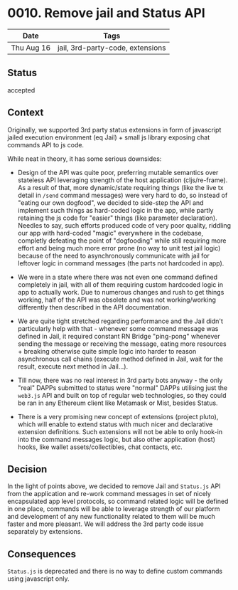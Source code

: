 # 0010. Remove jail and Status API

| Date | Tags |
|---|---|
| Thu Aug 16  | jail, 3rd-party-code, extensions |

## Status

accepted

## Context

Originally, we supported 3rd party status extensions in form of javascript jailed execution environment (eq Jail) + small js library exposing chat commands API to js code.

While neat in theory, it has some serious downsides:

- Design of the API was quite poor, preferring mutable semantics over stateless API leveraging strength of the host application (cljs/re-frame).
  As a result of that, more dynamic/state requiring things (like the live tx detail in `/send` command messages) were very hard to do,
  so instead of "eating our own dogfood", we decided to side-step the API and implement such things as hard-coded logic in the app, while partly
  retaining the js code for "easier" things (like parameter declaration).
  Needles to say, such efforts produced code of very poor quality, riddling our app with hard-coded "magic" everywhere in the codebase, completly
  defeating the point of "dogfooding" while still requiring more effort and being much more error prone (no way to unit test jail logic) because 
  of the need to asynchronously communicate with jail for leftover logic in command messages (the parts not hardcoded in app).
  
- We were in a state where there was not even one command defined completely in jail, with all of them requiring custom hardcoded logic in app to
  actually work.
  Due to numerous changes and rush to get things working, half of the API was obsolete and was not working/working differently then described in
  the API documentation.
  
- We are quite tight stretched regarding performance and the Jail didn't particularly help with that - whenever some command message was defined in
  Jail, it required constant RN Bridge "ping-pong" whenever sending the message or receiving the message, eating more resources + breaking otherwise
  quite simple logic into harder to reason asynchronous call chains (execute method defined in Jail, wait for the result, execute next method in Jail...).
  
- Till now, there was no real interest in 3rd party bots anyway - the only "real" DAPPs submitted to status were "normal" DAPPs utilising just the `web3.js`
  API and built on top of regular web technologies, so they could be ran in any Ethereum client like Metamask or Mist, besides Status.
  
- There is a very promising new concept of extensions (project pluto), which will enable to extend status with much nicer and declarative extension
  definitions.
  Such extensions will not be able to only hook-in into the command messages logic, but also other application (host) hooks, like wallet assets/collectibles,
  chat contacts, etc.
  
## Decision

In the light of points above, we decided to remove Jail and `Status.js` API from the application and re-work command messages in set of nicely
encapsulated app level protocols, so command related logic will be defined in one place, commands will be able to leverage strength of our platform
and development of any new functionality related to them will be much faster and more pleasant. 
We will address the 3rd party code issue separately by extensions.

## Consequences

`Status.js` is deprecated and there is no way to define custom commands using javascript only.

